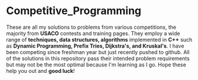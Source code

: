 # Competitive_Programming

These are all my solutions to problems from various competitions, the majority from **USACO** contests and training pages. They employ a wide range of **techniques, data structures, algorithms** implemented in **C++** such as **Dynamic Programming, Prefix Tries, Dijkstra's, and Kruskal's**. I have been competing since freshman year but just recently pushed to github. All of the solutions in this repository pass their intended problem requirements but may not be the most optimal because I'm learning as I go. Hope these help you out and **good luck**!
